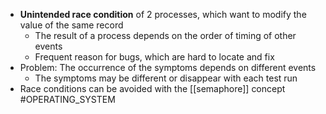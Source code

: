 * **Unintended race condition** of 2 processes, which want to modify the value of the same record
	* The result of a process depends on the order of timing of other events
	* Frequent reason for bugs, which are hard to locate and fix
* Problem: The occurrence of the symptoms depends on different events
	* The symptoms may be different or disappear with each test run
* Race conditions can be avoided with the [[semaphore]] concept
#OPERATING_SYSTEM 

